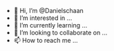 - 👋 Hi, I’m @Danielschaan
- 👀 I’m interested in ...
- 🌱 I’m currently learning ...
- 💞️ I’m looking to collaborate on ...
- 📫 How to reach me ...

<!---
Danielschaan/Danielschaan is a ✨ special ✨ repository because its `README.md` (this file) appears on your GitHub profile.
You can click the Preview link to take a look at your changes.
--->
